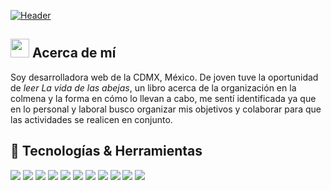 [![Header]([/ArelyWeb_principal.png](https://github.com/arelyweb/arelywebprueba/blob/master/ArelyWeb_principal.png) "Header")]()

## <img src="/wave.gif" width="30px"> Acerca de mí

Soy desarrolladora web de la CDMX, México. De joven tuve la oportunidad de *leer La vida de las abejas*, un libro acerca de la organización en la colmena y la forma en cómo lo llevan a cabo, me sentí identificada ya que en lo personal y laboral busco organizar mis objetivos y colaborar para que las actividades se realicen en conjunto.

## 🔧 Tecnologías & Herramientas
![](https://img.shields.io/badge/Editor-Visual_Studio_Code-informational?style=flat&logo=visual-studio-code&logoColor=white&color=purple)
![](https://img.shields.io/badge/Editor-Laravel-informational?style=flat&logo=laravel&logoColor=white&color=purple)
![](https://img.shields.io/badge/Code-Javascript-informational?style=flat&logo=javascript&logoColor=white&color=purple)
![](https://img.shields.io/badge/Code-PHP-informational?style=flat&logo=php&logoColor=white&color=purple)
![](https://img.shields.io/badge/Code-SASS-informational?style=flat&logo=sass&logoColor=white&color=purple)
![](https://img.shields.io/badge/Code-CSS3-informational?style=flat&logo=css3&logoColor=white&color=purple)
![](https://img.shields.io/badge/DDBB-MYSQL-informational?style=flat&logo=mysql&logoColor=white&color=purple)
![](https://img.shields.io/badge/Tools-Bootstrap-informational?style=flat&logo=bootstrap&logoColor=white&color=purple)
![](https://img.shields.io/badge/Tools-Figma-informational?style=flat&logo=figma&logoColor=white&color=purple)
![](https://img.shields.io/badge/Tools-Photoshop-informational?style=flat&logo=adobe-photoshop&logoColor=white&color=purple)
![](https://img.shields.io/badge/Tools-Firebase%20-informational?style=flat&logo=firebase&logoColor=white&color=purple)
